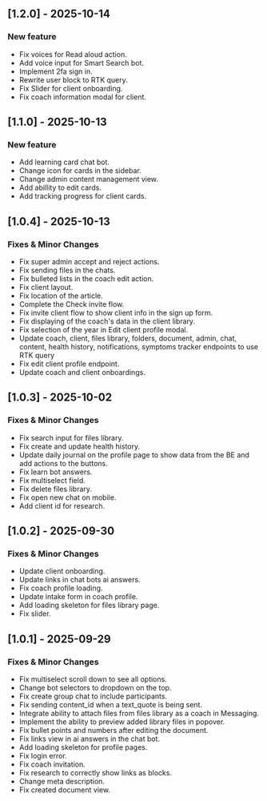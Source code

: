 ## [1.2.0] - 2025-10-14

### New feature

- Fix voices for Read aloud action.
- Add voice input for Smart Search bot.
- Implement 2fa sign in.
- Rewrite user block to RTK query.
- Fix Slider for client onboarding.
- Fix coach information modal for client.

## [1.1.0] - 2025-10-13

### New feature

- Add learning card chat bot.
- Change icon for cards in the sidebar.
- Change admin content management view.
- Add abillity to edit cards.
- Add tracking progress for client cards.

## [1.0.4] - 2025-10-13

### Fixes & Minor Changes

- Fix super admin accept and reject actions.
- Fix sending files in the chats.
- Fix bulleted lists in the coach edit action.
- Fix client layout.
- Fix location of the article.
- Complete the Check invite flow.
- Fix invite client flow to show client info in the sign up form.
- Fix displaying of the coach's data in the client library.
- Fix selection of the year in Edit client profile modal.
- Update coach, client, files library, folders, document, admin, chat, content, health history, notifications, symptoms tracker endpoints to use RTK query
- Fix edit client profile endpoint.
- Update coach and client onboardings.

## [1.0.3] - 2025-10-02

### Fixes & Minor Changes

- Fix search input for files library.
- Fix create and update health history.
- Update daily journal on the profile page to show data from the BE and add actions to the buttons.
- Fix learn bot answers.
- Fix multiselect field.
- Fix delete files library.
- Fix open new chat on mobile.
- Add client id for research.

## [1.0.2] - 2025-09-30

### Fixes & Minor Changes

- Update client onboarding.
- Update links in chat bots ai answers.
- Fix coach profile loading.
- Update intake form in coach profile.
- Add loading skeleton for files library page.
- Fix slider.

## [1.0.1] - 2025-09-29

### Fixes & Minor Changes

- Fix multiselect scroll down to see all options.
- Change bot selectors to dropdown on the top.
- Fix create group chat to include participants.
- Fix sending content_id when a text_quote is being sent.
- Integrate ability to attach files from files library as a coach in Messaging.
- Implement the ability to preview added library files in popover.
- Fix bullet points and numbers after editing the document.
- Fix links view in ai answers in the chat bot.
- Add loading skeleton for profile pages.
- Fix login error.
- Fix coach invitation.
- Fix research to correctly show links as blocks.
- Change meta description.
- Fix created document view.
